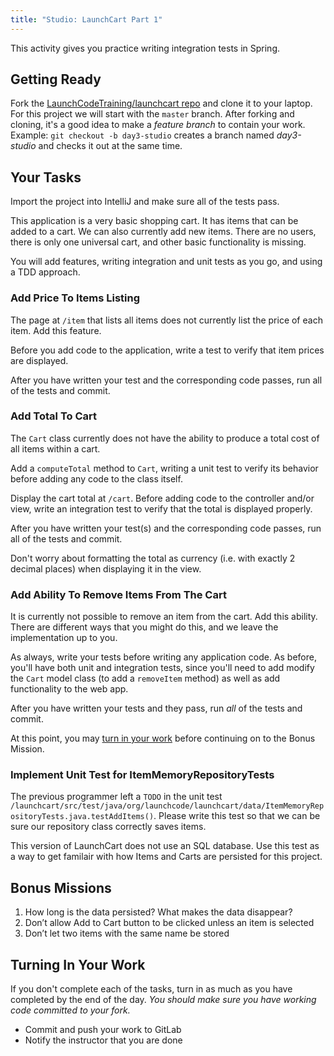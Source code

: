 ```yaml
---
title: "Studio: LaunchCart Part 1"
---
```


This activity gives you practice writing integration tests in Spring.

## Getting Ready

Fork the [LaunchCodeTraining/launchcart repo](https://gitlab.com/LaunchCodeTraining/launchcart) and clone it to your laptop. For this project we will start with the `master` branch. After forking and cloning, it's a good idea to make a *feature branch* to contain your work. Example: `git checkout -b day3-studio` creates 
a branch named *day3-studio* and checks it out at the same time.

## Your Tasks

Import the project into IntelliJ and make sure all of the tests pass.

This application is a very basic shopping cart. It has items that can be added to a cart. We can also currently add new items. There are no users, there is only one universal cart, and other basic functionality is missing.

You will add features, writing integration and unit tests as you go, and using a TDD approach.

### Add Price To Items Listing

The page at `/item` that lists all items does not currently list the price of each item. Add this feature.

Before you add code to the application, write a test to verify that item prices are displayed.

After you have written your test and the corresponding code passes, run all of the tests and commit.

### Add Total To Cart

The `Cart` class currently does not have the ability to produce a total cost of all items within a cart.

Add a `computeTotal` method to `Cart`, writing a unit test to verify its behavior before adding any code to the class itself.

Display the cart total at `/cart`. Before adding code to the controller and/or view, write an integration test to verify that the total is displayed properly.

After you have written your test(s) and the corresponding code passes, run all of the tests and commit.

<aside class="aside-note" markdown="1">
Don't worry about formatting the total as currency (i.e. with exactly 2 decimal places) when displaying it in the view.
</aside>

### Add Ability To Remove Items From The Cart

It is currently not possible to remove an item from the cart. Add this ability. There are different ways that you might do this, and we leave the implementation up to you.

As always, write your tests before writing any application code. As before, you'll have both unit and integration tests, since you'll need to add modify the `Cart` model class (to add a `removeItem` method) as well as add functionality to the web app.

After you have written your tests and they pass, run *all* of the tests and commit.

At this point, you may [turn in your work](#turning-in-your-work) before continuing on to the Bonus Mission.

### Implement Unit Test for ItemMemoryRepositoryTests
The previous programmer left a `TODO` in the unit test `/launchcart/src/test/java/org/launchcode/launchcart/data/ItemMemoryRepositoryTests.java.testAddItems()`. Please write this test so that 
we can be sure our repository class correctly saves items.

<aside class="aside-note" markdown="1">
This version of LaunchCart does not use an SQL database. Use this test as a way to get familair with how Items and Carts are persisted for this project.
</aside>

## Bonus Missions
1. How long is the data persisted? What makes the data disappear?
2. Don’t allow Add to Cart button to be clicked unless an item is selected
3. Don’t let two items with the same name be stored

## Turning In Your Work

If you don't complete each of the tasks, turn in as much as you have completed by the end of the day. *You should make sure you have working code committed to your fork.*

- Commit and push your work to GitLab
- Notify the instructor that you are done